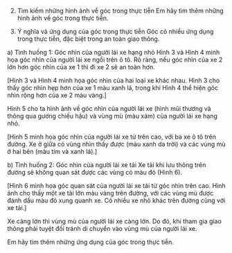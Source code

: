 2. Tìm kiếm những hình ảnh về góc trong thực tiễn
Em hãy tìm thêm những hình ảnh về góc trong thực tiễn.

3. Ý nghĩa và ứng dụng của góc trong thực tiễn
Góc có nhiều ứng dụng trong thực tiễn, đặc biệt trong an toàn giao thông.

a) Tình huống 1: Góc nhìn của người lái xe hạng nhỏ
Hình 3 và Hình 4 minh họa góc nhìn của người lái xe ngồi trên ô tô. Rõ ràng, nếu góc nhìn của xe 2 lớn hơn góc nhìn của xe 1 thì đi xe 2 sẽ an toàn hơn.

[Hình 3 và Hình 4 minh họa góc nhìn của hai loại xe khác nhau. Hình 3 cho thấy góc nhìn hẹp hơn của xe 1 màu xanh lá, trong khi Hình 4 thể hiện góc nhìn rộng hơn của xe 2 màu vàng.]

Hình 5 cho ta hình ảnh về góc nhìn của người lái xe (hình mũi thương và thông qua gương chiếu hậu) và vùng mù (màu xám) của người lái xe hạng nhỏ.

[Hình 5 minh họa góc nhìn của người lái xe từ trên cao, với ba xe ô tô trên đường. Xe ở giữa có vùng nhìn thấy được (màu xanh da trời) và các vùng mù ở hai bên (màu tím và xanh lá).]

b) Tình huống 2: Góc nhìn của người lái xe tải
Xe tải khi lưu thông trên đường sẽ không quan sát được các vùng có màu đỏ (Hình 6).

[Hình 6 minh họa góc quan sát của người lái xe tải từ góc nhìn trên cao. Hình ảnh cho thấy một xe tải lớn màu vàng trên đường, với các vùng mù được đánh dấu màu đỏ xung quanh xe. Có nhiều xe nhỏ khác trên đường cùng với xe tải.]

Xe càng lớn thì vùng mù của người lái xe càng lớn. Do đó, khi tham gia giao thông phải tuyệt đối tránh di chuyển vào vùng mù của người lái xe.

Em hãy tìm thêm những ứng dụng của góc trong thực tiễn.